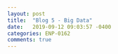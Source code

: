 ```yaml
---
layout: post
title:  "Blog 5 - Big Data"
date:   2019-09-12 09:03:57 -0400
categories: ENP-0162
comments: true
---
```

